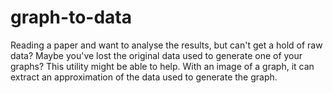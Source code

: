 # graph-to-data
Reading a paper and want to analyse the results, but can't get a hold of raw data? Maybe you've lost the original data used to generate one of your graphs? This utility might be able to help. With an image of a graph, it can extract an approximation of the data used to generate the graph. 
